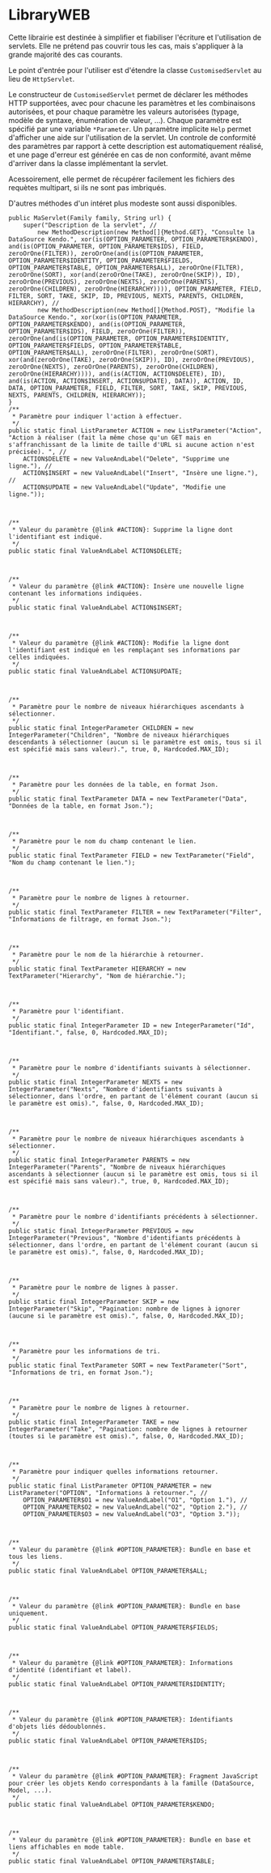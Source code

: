 # LibraryWEB

Cette librairie est destinée à simplifier et fiabiliser l'écriture et l'utilisation de servlets. Elle ne prétend pas couvrir tous les cas, mais s'appliquer à la grande majorité des cas courants.

Le point d'entrée pour l'utiliser est d'étendre la classe `CustomisedServlet` au lieu de `HttpServlet`.

Le constructeur de `CustomisedServlet` permet de déclarer les méthodes HTTP supportées, avec pour chacune les paramètres et les combinaisons autorisées, et pour chaque paramètre les valeurs autorisées (typage, modèle de syntaxe, énumération de valeur, ...). Chaque paramètre est spécifié par une variable `*Parameter`. Un paramètre implicite `Help` permet d'afficher une aide sur l'utilisation de la servlet. Un controle de conformité des paramètres par rapport à cette description est automatiquement réalisé, et une page d'erreur est générée en cas de non conformité, avant même d'arriver dans la classe implémentant la servlet.

Acessoirement, elle permet de récupérer facilement les fichiers des requètes multipart, si ils ne sont pas imbriqués.

D'autres méthodes d'un intéret plus modeste sont aussi disponibles.

	public MaServlet(Family family, String url) {
		super("Description de la servlet", //
		    new MethodDescription(new Method[]{Method.GET}, "Consulte la DataSource Kendo.", xor(is(OPTION_PARAMETER, OPTION_PARAMETER$KENDO), and(is(OPTION_PARAMETER, OPTION_PARAMETER$IDS), FIELD, zeroOrOne(FILTER)), zeroOrOne(and(is(OPTION_PARAMETER, OPTION_PARAMETER$IDENTITY, OPTION_PARAMETER$FIELDS, OPTION_PARAMETER$TABLE, OPTION_PARAMETER$ALL), zeroOrOne(FILTER), zeroOrOne(SORT), xor(and(zeroOrOne(TAKE), zeroOrOne(SKIP)), ID), zeroOrOne(PREVIOUS), zeroOrOne(NEXTS), zeroOrOne(PARENTS), zeroOrOne(CHILDREN), zeroOrOne(HIERARCHY)))), OPTION_PARAMETER, FIELD, FILTER, SORT, TAKE, SKIP, ID, PREVIOUS, NEXTS, PARENTS, CHILDREN, HIERARCHY), //
		    new MethodDescription(new Method[]{Method.POST}, "Modifie la DataSource Kendo.", xor(xor(is(OPTION_PARAMETER, OPTION_PARAMETER$KENDO), and(is(OPTION_PARAMETER, OPTION_PARAMETER$IDS), FIELD, zeroOrOne(FILTER)), zeroOrOne(and(is(OPTION_PARAMETER, OPTION_PARAMETER$IDENTITY, OPTION_PARAMETER$FIELDS, OPTION_PARAMETER$TABLE, OPTION_PARAMETER$ALL), zeroOrOne(FILTER), zeroOrOne(SORT), xor(and(zeroOrOne(TAKE), zeroOrOne(SKIP)), ID), zeroOrOne(PREVIOUS), zeroOrOne(NEXTS), zeroOrOne(PARENTS), zeroOrOne(CHILDREN), zeroOrOne(HIERARCHY)))), and(is(ACTION, ACTION$DELETE), ID), and(is(ACTION, ACTION$INSERT, ACTION$UPDATE), DATA)), ACTION, ID, DATA, OPTION_PARAMETER, FIELD, FILTER, SORT, TAKE, SKIP, PREVIOUS, NEXTS, PARENTS, CHILDREN, HIERARCHY));
	}
	/**
	 * Paramètre pour indiquer l'action à effectuer.
	 */
	public static final ListParameter ACTION = new ListParameter("Action", "Action à réaliser (fait la même chose qu'un GET mais en s'affranchissant de la limite de taille d'URL si aucune action n'est précisée). ", //
	    ACTION$DELETE = new ValueAndLabel("Delete", "Supprime une ligne."), //
	    ACTION$INSERT = new ValueAndLabel("Insert", "Insère une ligne."), //
	    ACTION$UPDATE = new ValueAndLabel("Update", "Modifie une ligne."));



	/**
	 * Valeur du paramètre {@link #ACTION}: Supprime la ligne dont l'identifiant est indiqué.
	 */
	public static final ValueAndLabel ACTION$DELETE;



	/**
	 * Valeur du paramètre {@link #ACTION}: Insère une nouvelle ligne contenant les informations indiquées.
	 */
	public static final ValueAndLabel ACTION$INSERT;



	/**
	 * Valeur du paramètre {@link #ACTION}: Modifie la ligne dont l'identifiant est indiqué en les remplaçant ses informations par celles indiquées.
	 */
	public static final ValueAndLabel ACTION$UPDATE;



	/**
	 * Paramètre pour le nombre de niveaux hiérarchiques ascendants à sélectionner.
	 */
	public static final IntegerParameter CHILDREN = new IntegerParameter("Children", "Nombre de niveaux hiérarchiques descendants à sélectionner (aucun si le paramètre est omis, tous si il est spécifié mais sans valeur).", true, 0, Hardcoded.MAX_ID);



	/**
	 * Paramètre pour les données de la table, en format Json.
	 */
	public static final TextParameter DATA = new TextParameter("Data", "Données de la table, en format Json.");



	/**
	 * Paramètre pour le nom du champ contenant le lien.
	 */
	public static final TextParameter FIELD = new TextParameter("Field", "Nom du champ contenant le lien.");



	/**
	 * Paramètre pour le nombre de lignes à retourner.
	 */
	public static final TextParameter FILTER = new TextParameter("Filter", "Informations de filtrage, en format Json.");



	/**
	 * Paramètre pour le nom de la hiérarchie à retourner.
	 */
	public static final TextParameter HIERARCHY = new TextParameter("Hierarchy", "Nom de hiérarchie.");



	/**
	 * Paramètre pour l'identifiant.
	 */
	public static final IntegerParameter ID = new IntegerParameter("Id", "Identifiant.", false, 0, Hardcoded.MAX_ID);



	/**
	 * Paramètre pour le nombre d'identifiants suivants à sélectionner.
	 */
	public static final IntegerParameter NEXTS = new IntegerParameter("Nexts", "Nombre d'identifiants suivants à sélectionner, dans l'ordre, en partant de l'élément courant (aucun si le paramètre est omis).", false, 0, Hardcoded.MAX_ID);



	/**
	 * Paramètre pour le nombre de niveaux hiérarchiques ascendants à sélectionner.
	 */
	public static final IntegerParameter PARENTS = new IntegerParameter("Parents", "Nombre de niveaux hiérarchiques ascendants à sélectionner (aucun si le paramètre est omis, tous si il est spécifié mais sans valeur).", true, 0, Hardcoded.MAX_ID);



	/**
	 * Paramètre pour le nombre d'identifiants précédents à sélectionner.
	 */
	public static final IntegerParameter PREVIOUS = new IntegerParameter("Previous", "Nombre d'identifiants précédents à sélectionner, dans l'ordre, en partant de l'élément courant (aucun si le paramètre est omis).", false, 0, Hardcoded.MAX_ID);



	/**
	 * Paramètre pour le nombre de lignes à passer.
	 */
	public static final IntegerParameter SKIP = new IntegerParameter("Skip", "Pagination: nombre de lignes à ignorer (aucune si le paramètre est omis).", false, 0, Hardcoded.MAX_ID);



	/**
	 * Paramètre pour les informations de tri.
	 */
	public static final TextParameter SORT = new TextParameter("Sort", "Informations de tri, en format Json.");



	/**
	 * Paramètre pour le nombre de lignes à retourner.
	 */
	public static final IntegerParameter TAKE = new IntegerParameter("Take", "Pagination: nombre de lignes à retourner (toutes si le paramètre est omis).", false, 0, Hardcoded.MAX_ID);



	/**
	 * Paramètre pour indiquer quelles informations retourner.
	 */
	public static final ListParameter OPTION_PARAMETER = new ListParameter("OPTION", "Informations à retourner.", //
	    OPTION_PARAMETER$O1 = new ValueAndLabel("O1", "Option 1."), //
	    OPTION_PARAMETER$O2 = new ValueAndLabel("O2", "Option 2."), //
	    OPTION_PARAMETER$O3 = new ValueAndLabel("O3", "Option 3."));



	/**
	 * Valeur du paramètre {@link #OPTION_PARAMETER}: Bundle en base et tous les liens.
	 */
	public static final ValueAndLabel OPTION_PARAMETER$ALL;



	/**
	 * Valeur du paramètre {@link #OPTION_PARAMETER}: Bundle en base uniquement.
	 */
	public static final ValueAndLabel OPTION_PARAMETER$FIELDS;



	/**
	 * Valeur du paramètre {@link #OPTION_PARAMETER}: Informations d'identité (identifiant et label).
	 */
	public static final ValueAndLabel OPTION_PARAMETER$IDENTITY;



	/**
	 * Valeur du paramètre {@link #OPTION_PARAMETER}: Identifiants d'objets liés dédoublonnés.
	 */
	public static final ValueAndLabel OPTION_PARAMETER$IDS;



	/**
	 * Valeur du paramètre {@link #OPTION_PARAMETER}: Fragment JavaScript pour créer les objets Kendo correspondants à la famille (DataSource, Model, ...).
	 */
	public static final ValueAndLabel OPTION_PARAMETER$KENDO;



	/**
	 * Valeur du paramètre {@link #OPTION_PARAMETER}: Bundle en base et liens affichables en mode table.
	 */
	public static final ValueAndLabel OPTION_PARAMETER$TABLE;
	